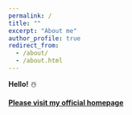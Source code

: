 ```yaml
---
permalink: /
title: ""
excerpt: "About me"
author_profile: true
redirect_from: 
  - /about/
  - /about.html
---
```


**Hello!** ☃️

[**Please visit my official homepage**](https://sites.harvard.edu/jzhou/) 

